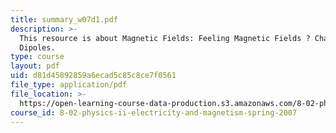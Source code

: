 ```yaml
---
title: summary_w07d1.pdf
description: >-
  This resource is about Magnetic Fields: Feeling Magnetic Fields ? Charges and
  Dipoles.
type: course
layout: pdf
uid: d81d45892859a6ecad5c85c8ce7f0561
file_type: application/pdf
file_location: >-
  https://open-learning-course-data-production.s3.amazonaws.com/8-02-physics-ii-electricity-and-magnetism-spring-2007/d81d45892859a6ecad5c85c8ce7f0561_summary_w07d1.pdf
course_id: 8-02-physics-ii-electricity-and-magnetism-spring-2007
---
```

